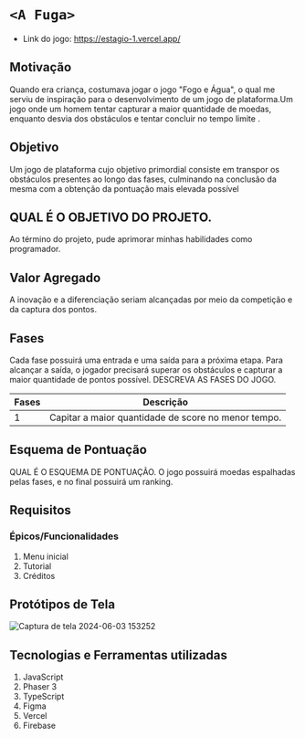 # `<A Fuga>`

* Link do jogo: <a>https://estagio-1.vercel.app/</a>

## Motivação

Quando era criança, costumava jogar o jogo "Fogo e Água", o qual me serviu de inspiração para o desenvolvimento de um jogo de plataforma.Um jogo onde um homem tentar capturar a maior quantidade de moedas, enquanto desvia dos obstáculos e tentar concluir no tempo limite .  

## Objetivo

Um jogo de plataforma cujo objetivo primordial consiste em transpor os obstáculos presentes ao longo das fases, culminando na conclusão da mesma com a obtenção da pontuação mais elevada possível 

## QUAL É O OBJETIVO DO PROJETO.

Ao término do projeto, pude aprimorar minhas habilidades como programador.

## Valor Agregado

A inovação e a diferenciação seriam alcançadas por meio da competição e da captura dos pontos.

## Fases
Cada fase possuirá uma entrada e uma saída para a próxima etapa. Para alcançar a saída, o jogador precisará superar os obstáculos e capturar a maior quantidade de pontos possível.
DESCREVA AS FASES DO JOGO.

| Fases | Descrição |
| ----- | ----------- |
| 1     | Capitar a maior quantidade de score no menor tempo. |

## Esquema de Pontuação

QUAL É O ESQUEMA DE PONTUAÇÃO.
O jogo possuirá moedas espalhadas pelas fases, e no final possuirá um ranking. 

## Requisitos

### Épicos/Funcionalidades

1. Menu inicial
2. Tutorial
3. Créditos

## Protótipos de Tela
![Captura de tela 2024-06-03 153252](https://github.com/lucasMunizt/estagio-1/assets/87603728/a6573a3b-ca84-4ded-971e-666965ff9503)


## Tecnologias e Ferramentas utilizadas

1. JavaScript
2. Phaser 3
3. TypeScript
4. Figma
5. Vercel
6. Firebase
